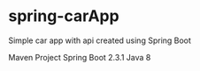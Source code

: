 # spring-carApp
Simple car app with api created using Spring Boot

Maven Project
Spring Boot 2.3.1
Java 8
